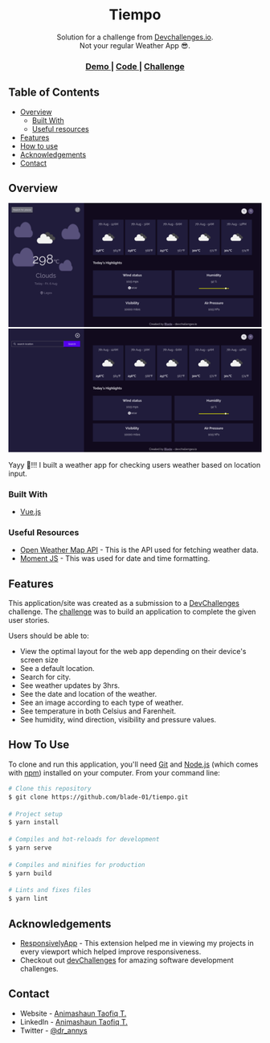 <h1 align="center">Tiempo</h1>

<div align="center">
   Solution for a challenge from  <a href="http://devchallenges.io" target="_blank">Devchallenges.io</a>.
   <br>
   Not your regular Weather App 😎.
</div>

<div align="center">
  <h3>
    <a href="https://tiempo-tiempo.netlify.app">
      Demo
    </a>
    <span> | </span>
    <a href="https://github.com/blade-01/tiempo">
      Code
    </a>
    <span> | </span>
    <a href="https://devchallenges.io/challenges/UgCqszKR7Q7oqb4kRfI0">
      Challenge
    </a>
  </h3>
</div>

<!-- TABLE OF CONTENTS -->

## Table of Contents

- [Overview](#overview)
  - [Built With](#built-with)
  - [Useful resources](#useful-resources)
- [Features](#features)
- [How to use](#how-to-use)
- [Acknowledgements](#acknowledgements)
- [Contact](#contact)

<!-- OVERVIEW -->

## Overview

![Home Page](/src/assets/img/Screenshot.png)
![Search Page](/src/assets/img/Screenshot-search.png)

Yayy 🤾!!! I built a weather app for checking users weather based on location input.


### Built With

- [Vue.js](https://vuejs.org/)

### Useful Resources

- [Open Weather Map API](https://openweathermap.org/api) - This is the API used for fetching weather data.
- [Moment JS](https://momentjs.com/) - This was used for date and time formatting.


## Features

This application/site was created as a submission to a [DevChallenges](https://devchallenges.io/) challenge. The [challenge](https://devchallenges.io/challenges/CtDWGnE4mBDp1s9HLRig) was to build an application to complete the given user stories.

Users should be able to:

- View the optimal layout for the web app depending on their device's screen size
- See a default location.
- Search for city.
- See weather updates by 3hrs.
- See the date and location of the weather.
- See an image according to each type of weather.
- See temperature in both Celsius and Farenheit.
- See humidity, wind direction, visibility and pressure values.

## How To Use

To clone and run this application, you'll need [Git](https://git-scm.com) and [Node.js](https://nodejs.org/en/download/) (which comes with [npm](http://npmjs.com)) installed on your computer. From your command line:

```bash
# Clone this repository
$ git clone https://github.com/blade-01/tiempo.git

# Project setup
$ yarn install

# Compiles and hot-reloads for development
$ yarn serve

# Compiles and minifies for production
$ yarn build

# Lints and fixes files
$ yarn lint
```

## Acknowledgements

- [ResponsivelyApp](https://responsively.app) - This extension helped me in viewing my projects in every viewport which helped improve responsiveness.
- Checkout out [devChallenges](https://devchallenges.io/) for amazing software development challenges.

## Contact

- Website - [Animashaun Taofiq T.](https://www.github.com/blade-01)
- LinkedIn - [Animashaun Taofiq T.](https://www.linkedin.com/in/animashaun-taofiq/)
- Twitter - [@dr_annys](https://www.twitter.com/dr_annys)